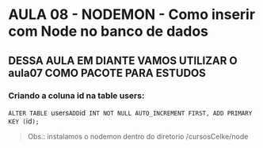 # AULA 08 - NODEMON - Como inserir com Node no banco de dados
## **DESSA AULA EM DIANTE VAMOS UTILIZAR O aula07 COMO PACOTE PARA ESTUDOS**

### Criando a coluna id na table users:
`ALTER TABLE `users` ADD `id` INT NOT NULL AUTO_INCREMENT FIRST, ADD PRIMARY KEY (`id`);`



> Obs.: instalamos o nodemon dentro do diretorio /cursosCelke/node